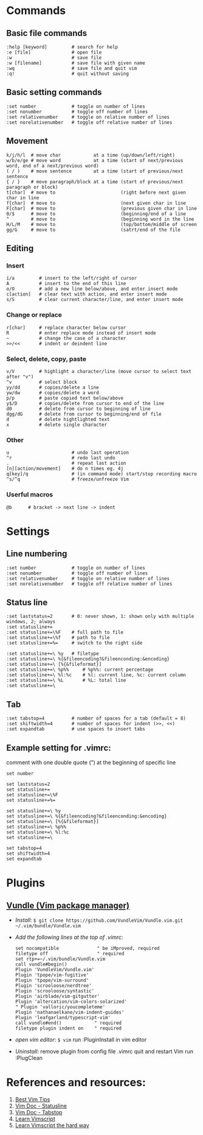 # Commands
## Basic file commands
    :help [keyword]         # search for help
    :e [file]               # open file	
    :w                      # save file
    :w [filename]           # save file with given name
    :wq                     # save file and quit vim
    :q!                     # quit without saving


## Basic setting commands
    :set number             # toggle on number of lines
    :set nonumber           # toggle off number of lines
    :set relativenumber     # toggle on relative number of lines
    :set norelativenumber   # toggle off relative number of lines

## Movement 
    k/j/h/l  # move char            at a time (up/down/left/right)
    w/b/e/ge # move word            at a time (start of next/previous word, end of a next/previous word)
    ( / )    # move sentence        at a time (start of previous/next sentence
    { / }    # move paragraph/block at a time (start of previous/next paragraph or block)
    t[char]  # move to                        (right before next given char in line
    f[char]  # move to                        (next given char in line
    F[char]  # move to                        (previous given char in line
    0/$      # move to                        (beginning/end of a line
    ^        # move to                        (beginning word in the line 
    H/L/M    # move to                        (top/bottom/middle of screen
    gg/G     # move to                        (satrt/end of the file

## Editing
### Insert
    i/a         # insert to the left/right of cursor
    A           # insert to the end of this line
    o/O         # add a new line below/above, and enter insert mode
    c[action]   # clear text with action, and enter insert mode
    s/S         # clear current character/line, and enter insert mode

### Change or replace
    r[char]     # replace character below cursor
    R           # enter replace mode instead of insert mode
    ~           # change the case of a character
    >>/<<       # indent or deindent line

### Select, delete, copy, paste
    v/V         # highlight a character/line (move cursor to select text after "v")
    ^v          # select block
    yy/dd       # copies/delete a line
    yw/dw       # copies/delete a word
    p/p         # paste copied text below/above
    y$/D        # copies/delete from cursor to end of the line
    d0          # delete from cursor to beginning of line
    dgg/dG      # delete from cursor to beginning/end of file
    d           # delete hightlighted text
    x           # delete single character

### Other
    u                       # undo last operation
    ^r                      # redo last undo
    .                       # repeat last action
    [n][action/movement]    # do n times eg. 4j 
    q[key]/q                # (in command mode) start/stop recording macro
    ^s/^q                   # freeze/unfreeze Vim

### Userful macros
    @b      # bracket -> next line -> indent

# Settings
## Line numbering
    :set number             # toggle on number of lines
    :set nonumber           # toggle off number of lines
    :set relativenumber     # toggle on relative number of lines
    :set norelativenumber   # toggle off relative number of lines

## Status line
    :set laststatus=2       # 0: never shown, 1: shown only with multiple windows, 2; always
    :set statusline+=
    :set statusline+=\%F    # full path to file
    :set statusline+=\%f    # path to file
    :set statusline+=%=     # switch to the right side

    :set statusline+=\ %y   # filetype
    :set statusline+=\ %{&fileencoding?&fileenconding:&encoding}
    :set statusline+=\ [%{&fileformat}]
    :set statusline+=\ %p%%     # %p%%: current percentage
    :set statusline+=\ %l:%c    # %l: current line, %c: current column
    :set statusline+=\ %L       # %L: total line
    :set statusline+=\


## Tab
    :set tabstop=4          # number of spaces for a tab (default = 8)
    :set shiftwidth=4       # number of spaces for indent (>>, <<)
    :set expandtab          # use spaces to insert tabs
    

## Example setting for .vimrc:

comment with one double quote (") at the beginning of specific line

```
set number

set laststatus=2
set statusline+=
set statusline+=\%F
set statusline+=%=

set statusline+=\ %y
set statusline+=\ %{&fileencoding?&fileenconding:&encoding}
set statusline+=\ [%{&fileformat}]
set statusline+=\ %p%%
set statusline+=\ %l:%c
set statusline+=\

set tabstop=4
set shiftwidth=4
set expandtab
```

# Plugins
## [Vundle (Vim package manager)](https://github.com/VundleVim/Vundle.vim)
  - *Install*:
      `$ git clone https://github.com/VundleVim/Vundle.vim.git ~/.vim/bundle/Vundle.vim`

  - *Add the following lines at the top of .vimrc*:
      ```
      set nocompatible              " be iMproved, required
      filetype off                  " required
      set rtp+=~/.vim/bundle/Vundle.vim
      call vundle#begin()
      Plugin 'VundleVim/Vundle.vim'
      Plugin 'tpope/vim-fugitive'
      Plugin 'tpope/vim-surround'
      Plugin 'scrooloose/nerdtree'
      Plugin 'scrooloose/syntastic'
      Plugin 'airblade/vim-gitgutter'
      Plugin 'altercation/vim-colors-solarized'
      " Plugin 'valloric/youcompleteme'
      Plugin 'nathanaelkane/vim-indent-guides'
      Plugin 'leafgarland/typescript-vim'
      call vundle#end()            " required
      filetype plugin indent on    " required
      ```
  
  - *open vim editor*:
    `$ vim`
    run :PluginInstall in vim editor

  - *Uninstall*:
    remove plugin from config file .vimrc
    quit and restart Vim
    run :PlugClean 

# References and resources:
1. [Best Vim Tips](https://vim.fandom.com/wiki/Best_Vim_Tips)
2. [Vim Doc - Statusline](http://vimdoc.sourceforge.net/htmldoc/options.html#'statusline')
3. [Vim Doc - Tabstop](http://vimdoc.sourceforge.net/htmldoc/options.html#'tabstop')
4. [Learn Vimscript](https://learnvimscriptthehardway.stevelosh.com/chapters/17.html) 
5. [Learn Vimscript the hard way](https://learnvimscriptthehardway.stevelosh.com/)
